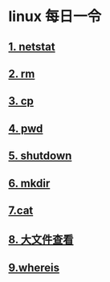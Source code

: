 # linux 每日一令

## [1. netstat](./netstat.md)

## [2. rm](./rm.md)

## [3. cp](./cp.md)

## [4. pwd](./pwd.md)

## [5. shutdown](./shutdown.md)

## [6. mkdir](./mkdir.md)

## [7.cat](./cat.md)

## [8. 大文件查看](./moreAndLess.md)

## [9.whereis](./whereis.md)
